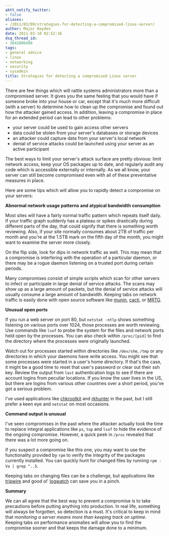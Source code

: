 ```yaml
---
aktt_notify_twitter:
- false
aliases:
- /2011/03/09/strategies-for-detecting-a-compromised-linux-server/
author: Major Hayden
date: 2011-03-10 02:52:16
dsq_thread_id:
- 3642806498
tags:
- general advice
- linux
- networking
- security
- sysadmin
title: Strategies for detecting a compromised Linux server
---
```


There are few things which will rattle systems administrators more than a compromised server. It gives you the same feeling that you would have if someone broke into your house or car, except that it's much more difficult (with a server) to determine how to clean up the compromise and found out how the attacker gained access. In addition, leaving a compromise in place for an extended period can lead to other problems:

  * your server could be used to gain access other servers
  * data could be stolen from your server's databases or storage devices
  * an attacker could capture data from your server's local network
  * denial of service attacks could be launched using your server as an active participant

The best ways to limit your server's attack surface are pretty obvious: limit network access, keep your OS packages up to date, and regularly audit any code which is accessible externally or internally. As we all know, your server can still become compromised even with all of these preventative measures in place.

Here are some tips which will allow you to rapidly detect a compromise on your servers:

**Abnormal network usage patterns and atypical bandwidth consumption**

Most sites will have a fairly normal traffic pattern which repeats itself daily. If your traffic graph suddenly has a plateau or spikes drastically during different parts of the day, that could signify that there is something worth reviewing. Also, if your site normally consumes about 2TB of traffic per month and you're at the 1.5TB mark on the fifth day of the month, you might want to examine the server more closely.

On the flip side, look for dips in network traffic as well. This may mean that a compromise is interfering with the operation of a particular daemon, or there may be a rogue daemon listening on a trusted port during certain periods.

Many compromises consist of simple scripts which scan for other servers to infect or participate in large denial of service attacks. The scans may show up as a large amount of packets, but the denial of service attacks will usually consume a large amount of bandwidth. Keeping tabs on network traffic is easily done with open source software like [munin][1], [cacti][2], or [MRTG][3].

**Unusual open ports**

If you run a web server on port 80, but `netstat -ntlp` shows something listening on various ports over 1024, those processes are worth reviewing. Use commands like `lsof` to probe the system for the files and network ports held open by the processes. You can also check within `/proc/[pid]` to find the directory where the processes were originally launched.

Watch out for processes started within directories like `/dev/shm`, `/tmp` or any directories in which your daemons have write access. You might see that some processes were started in a user's home directory. If that's the case, it might be a good time to reset that user's password or clear out their ssh key. Review the output from `last` authentication logs to see if there are account logins from peculiar locations. If you know the user lives in the US, but there are logins from various other countries over a short period, you've got a serious problem.

I've used applications like [chkrootkit][4] and [rkhunter][5] in the past, but I still prefer a keen eye and `netstat` on most occasions.

**Command output is unusual**

I've seen compromises in the past where the attacker actually took the time to replace integral applications like `ps`, `top` and `lsof` to hide the evidence of the ongoing compromise. However, a quick peek in `/proc` revealed that there was a lot more going on.

If you suspect a compromise like this one, you may want to use the functionality provided by `rpm` to verify the integrity of the packages currently installed. You can quickly hunt for changed files by running `rpm -Va | grep ^..5`.

Keeping tabs on changing files can be a challenge, but applications like [tripwire][6] and good ol' [logwatch][7] can save you in a pinch.

**Summary**

We can all agree that the best way to prevent a compromise is to take precautions before putting anything into production. In real life, something will always be forgotten, so detection is a must. It's critical to keep in mind that _monitoring a server means more than keeping track on uptime_. Keeping tabs on performance anomalies will allow you to find the compromise sooner and that keeps the damage done to a minimum.

 [1]: http://munin-monitoring.org/
 [2]: http://www.cacti.net/
 [3]: http://oss.oetiker.ch/mrtg/
 [4]: http://www.chkrootkit.org/
 [5]: http://www.rootkit.nl/projects/rootkit_hunter.html
 [6]: http://www.tripwire.org/
 [7]: http://www.logwatch.org/